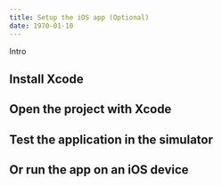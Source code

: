 ```yaml
---
title: Setup the iOS app (Optional)
date: 1970-01-10
---
```

Intro

## Install Xcode

## Open the project with Xcode

## Test the application in the simulator

## Or run the app on an iOS device
